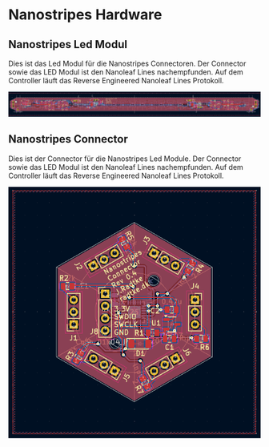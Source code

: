 # Nanostripes Hardware

## Nanostripes Led Modul

Dies ist das Led Modul für die Nanostripes Connectoren.
Der Connector sowie das LED Modul ist den Nanoleaf Lines nachempfunden. Auf dem Controller läuft das Reverse Engineered Nanoleaf Lines Protokoll.

![Photo Rev0.4 LED Board](doc/LED_Modul_Rev0.4.png)

## Nanostripes Connector

Dies ist der Connector für die Nanostripes Led Module.
Der Connector sowie das LED Modul ist den Nanoleaf Lines nachempfunden. Auf dem Controller läuft das Reverse Engineered Nanoleaf Lines Protokoll.

![Photo Rev0.4 Connector Board](doc/Connector_Rev0.4.png)